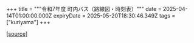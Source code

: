 +++
title = """令和7年度 町内バス（路線図・時刻表）"""
date = 2025-04-14T01:00:00.000Z
expiryDate = 2025-05-20T18:30:46.349Z
tags = ["kuriyama"]
+++


[[source]](https://www.town.kuriyama.hokkaido.jp/soshiki/47/31451.html)
